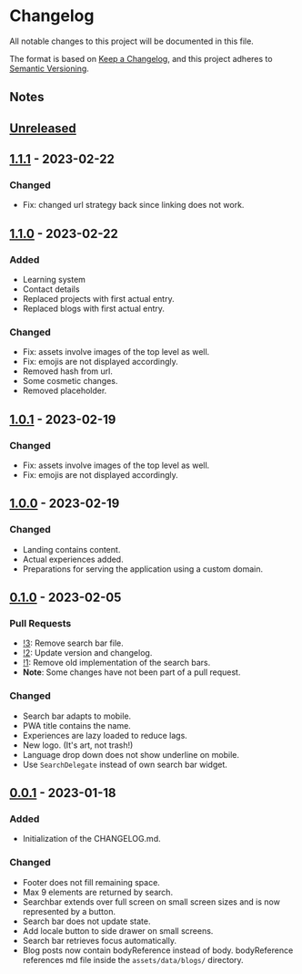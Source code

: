 # Changelog

All notable changes to this project will be documented in this file.

The format is based on [Keep a Changelog](https://keepachangelog.com/en/1.0.0/),
and this project adheres to [Semantic Versioning](https://semver.org/spec/v2.0.0.html).

## Notes

## [Unreleased]

## [1.1.1] - 2023-02-22

### Changed
- Fix: changed url strategy back since linking does not work.

## [1.1.0] - 2023-02-22

### Added
- Learning system
- Contact details
- Replaced projects with first actual entry.
- Replaced blogs with first actual entry.

### Changed
- Fix: assets involve images of the top level as well.
- Fix: emojis are not displayed accordingly.
- Removed hash from url.
- Some cosmetic changes.
- Removed placeholder.

## [1.0.1] - 2023-02-19

### Changed
- Fix: assets involve images of the top level as well.
- Fix: emojis are not displayed accordingly.

## [1.0.0] - 2023-02-19

### Changed
- Landing contains content.
- Actual experiences added.
- Preparations for serving the application using a custom domain.

## [0.1.0] - 2023-02-05

### Pull Requests
- [!3](https://github.com/Ronho/personal-website/pull/3): Remove search bar file.
- [!2](https://github.com/Ronho/personal-website/pull/2): Update version and changelog.
- [!1](https://github.com/Ronho/personal-website/pull/1): Remove old implementation of the search
bars.
- **Note**: Some changes have not been part of a pull request.

### Changed

- Search bar adapts to mobile.
- PWA title contains the name.
- Experiences are lazy loaded to reduce lags.
- New logo. (It's art, not trash!)
- Language drop down does not show underline on mobile.
- Use `SearchDelegate` instead of own search bar widget.

## [0.0.1] - 2023-01-18

### Added

- Initialization of the CHANGELOG.md.

### Changed

- Footer does not fill remaining space.
- Max 9 elements are returned by search.
- Searchbar extends over full screen on small screen sizes and is now represented by a button.
- Search bar does not update state.
- Add locale button to side drawer on small screens.
- Search bar retrieves focus automatically.
- Blog posts now contain bodyReference instead of body. bodyReference references md file inside the
`assets/data/blogs/` directory.

[unreleased]: https://github.com/Ronho/personal-website/compare/v1.1.1...HEAD
[1.1.1]: https://github.com/Ronho/personal-website/tree/v1.1.1
[1.1.0]: https://github.com/Ronho/personal-website/tree/v1.1.0
[1.0.1]: https://github.com/Ronho/personal-website/tree/v1.0.1
[1.0.0]: https://github.com/Ronho/personal-website/tree/v1.0.0
[0.1.0]: https://github.com/Ronho/personal-website/tree/v0.1.0
[0.0.1]: https://github.com/Ronho/personal-website/tree/v0.0.1